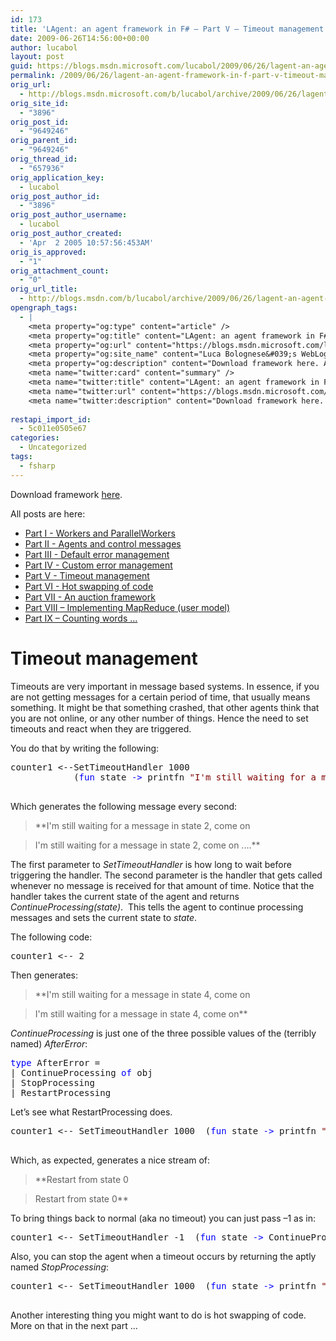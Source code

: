 ```yaml
---
id: 173
title: 'LAgent: an agent framework in F# – Part V – Timeout management'
date: 2009-06-26T14:56:00+00:00
author: lucabol
layout: post
guid: https://blogs.msdn.microsoft.com/lucabol/2009/06/26/lagent-an-agent-framework-in-f-part-v-timeout-management/
permalink: /2009/06/26/lagent-an-agent-framework-in-f-part-v-timeout-management/
orig_url:
  - http://blogs.msdn.microsoft.com/b/lucabol/archive/2009/06/26/lagent-an-agent-framework-in-f-part-v-timeout-management.aspx
orig_site_id:
  - "3896"
orig_post_id:
  - "9649246"
orig_parent_id:
  - "9649246"
orig_thread_id:
  - "657936"
orig_application_key:
  - lucabol
orig_post_author_id:
  - "3896"
orig_post_author_username:
  - lucabol
orig_post_author_created:
  - 'Apr  2 2005 10:57:56:453AM'
orig_is_approved:
  - "1"
orig_attachment_count:
  - "0"
orig_url_title:
  - http://blogs.msdn.com/b/lucabol/archive/2009/06/26/lagent-an-agent-framework-in-f-part-v-timeout-management.aspx
opengraph_tags:
  - |
    <meta property="og:type" content="article" />
    <meta property="og:title" content="LAgent: an agent framework in F# &ndash; Part V &ndash; Timeout management" />
    <meta property="og:url" content="https://blogs.msdn.microsoft.com/lucabol/2009/06/26/lagent-an-agent-framework-in-f-part-v-timeout-management/" />
    <meta property="og:site_name" content="Luca Bolognese&#039;s WebLog" />
    <meta property="og:description" content="Download framework here. All posts are here: Part I  - Workers and ParallelWorkers Part II  - Agents and control messages Part III  - Default error management Part IV  - Custom error management Part V  - Timeout management Part VI  - Hot swapping of code Part VII  - An auction framework Part VIII – Implementing MapReduce..." />
    <meta name="twitter:card" content="summary" />
    <meta name="twitter:title" content="LAgent: an agent framework in F# &ndash; Part V &ndash; Timeout management" />
    <meta name="twitter:url" content="https://blogs.msdn.microsoft.com/lucabol/2009/06/26/lagent-an-agent-framework-in-f-part-v-timeout-management/" />
    <meta name="twitter:description" content="Download framework here. All posts are here: Part I  - Workers and ParallelWorkers Part II  - Agents and control messages Part III  - Default error management Part IV  - Custom error management Part V  - Timeout management Part VI  - Hot swapping of code Part VII  - An auction framework Part VIII – Implementing MapReduce..." />
    
restapi_import_id:
  - 5c011e0505e67
categories:
  - Uncategorized
tags:
  - fsharp
---
```

Download framework [here](http://code.msdn.microsoft.com/LAgent).

All posts are here:

  * [Part I  - Workers and ParallelWorkers](http://blogs.msdn.com/lucabol/archive/2009/05/29/lagent-an-agent-framework-in-f-part-i-workers-and-parallelworkers.aspx) 
  * [Part II  - Agents and control messages](http://blogs.msdn.com/lucabol/archive/2009/06/05/lagent-an-agent-framework-in-f-part-ii-agents-and-control-messages.aspx) 
  * [Part III  - Default error management](http://blogs.msdn.com/lucabol/archive/2009/06/12/lagent-an-agent-framework-in-f-part-iii-default-error-management.aspx) 
  * [Part IV  - Custom error management](http://blogs.msdn.com/lucabol/archive/2009/06/19/lagent-an-agent-framework-in-f-part-iv-custom-error-management.aspx) 
  * [Part V  - Timeout management](http://blogs.msdn.com/lucabol/archive/2009/06/26/lagent-an-agent-framework-in-f-part-v-timeout-management.aspx) 
  * [Part VI  - Hot swapping of code](http://blogs.msdn.com/lucabol/archive/2009/07/03/lagent-an-agent-framework-in-f-part-vi-hot-swapping-of-code-and-something-silly.aspx) 
  * [Part VII  - An auction framework](http://blogs.msdn.com/lucabol/archive/2009/07/10/lagent-an-agent-framework-in-f-part-vii-an-auction-application.aspx) 
  * [Part VIII – Implementing MapReduce (user model)](http://blogs.msdn.com/lucabol/archive/2009/09/04/lagent-an-agent-framework-in-f-part-viii-implementing-mapreduce-user-model.aspx) 
  * [Part IX – Counting words …](http://blogs.msdn.com/lucabol/archive/2009/09/18/lagent-an-agent-framework-in-f-part-ix-counting-words.aspx) 

# Timeout management

Timeouts are very important in message based systems. In essence, if you are not getting messages for a certain period of time, that usually means something. It might be that something crashed, that other agents think that you are not online, or any other number of things. Hence the need to set timeouts and react when they are triggered.

You do that by writing the following:

<pre class="code">counter1 &lt;--SetTimeoutHandler 1000 <br />            (<span style="color:blue;">fun </span>state <span style="color:blue;">-&gt; </span>printfn <span style="color:maroon;">"I'm still waiting for a message in state %A, come on ..." <br />                                                            </span>state; ContinueProcessing(state))              </pre>

Which generates the following message every second:

> **I'm still waiting for a message in state 2, come on
        
>   
> I'm still waiting for a message in state 2, come on .…**

The first parameter to _SetTimeoutHandler_ is how long to wait before triggering the handler. The second parameter is the handler that gets called whenever no message is received for that amount of time. Notice that the handler takes the current state of the agent and returns _ContinueProcessing(state)_.&#160; This tells the agent to continue processing messages and sets the current state to _state_.

The following code:

<pre class="code">counter1 &lt;-- 2</pre>

Then generates:

> **I'm still waiting for a message in state 4, come on
        
>   
> I'm still waiting for a message in state 4, come on**

_ContinueProcessing_ is just one of the three possible values of the (terribly named) _AfterError_:

<pre class="code"><span style="color:blue;">type </span>AfterError =
| ContinueProcessing <span style="color:blue;">of </span>obj
| StopProcessing
| RestartProcessing</pre>

Let’s see what RestartProcessing does.

<pre class="code">counter1 &lt;-- SetTimeoutHandler 1000  (<span style="color:blue;">fun </span>state <span style="color:blue;">-&gt; </span>printfn <span style="color:maroon;">"Restart from state %A" </span>state<br />                                                                        ; RestartProcessing)</pre>

Which, as expected, generates a nice stream of:

> **Restart from state 0
        
>   
> Restart from state 0**

To bring things back to normal (aka no timeout) you can just pass –1 as in:

<pre class="code">counter1 &lt;-- SetTimeoutHandler -1  (<span style="color:blue;">fun </span>state <span style="color:blue;">-&gt; </span>ContinueProcessing(state))</pre>

Also, you can stop the agent when a timeout occurs by returning the aptly named _StopProcessing_:

<pre class="code">counter1 &lt;-- SetTimeoutHandler 1000  (<span style="color:blue;">fun </span>state <span style="color:blue;">-&gt; </span>printfn <span style="color:maroon;">"Restart from state %A" </span>state; <br />                                                                             StopProcessing)</pre>

Another interesting thing you might want to do is hot swapping of code. More on that in the next part …